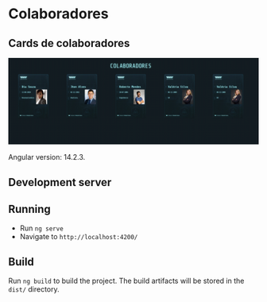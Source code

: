 # Colaboradores
## Cards de colaboradores 

![Colaboradores](https://github.com/joselinosantos/colaboradores/blob/master/src/assets/images/cards.png)

Angular version: 14.2.3.

## Development server

## Running
- Run `ng serve`
- Navigate to `http://localhost:4200/`

## Build
Run `ng build` to build the project. The build artifacts will be stored in the `dist/` directory.
